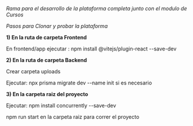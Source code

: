 *Rama para el desarrollo de la plataforma completa junto con el modulo de Cursos*

*Pasos para Clonar y probar la plataforma*

**1)  En la ruta de carpeta Frontend**

En frontend/app ejecutar : npm install @vitejs/plugin-react --save-dev


**2)  En la ruta de carpeta Backend**

Crear carpeta uploads

Ejecutar: npx prisma migrate dev --name init si es necesario


**3)  En la carpeta raiz del proyecto**

Ejecutar: npm install concurrently --save-dev


npm run start en la carpeta raiz para correr el proyecto
